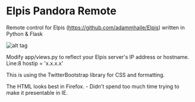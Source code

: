 # Elpis Pandora Remote

Remote control for Elpis (https://github.com/adammhaile/Elpis) written in Python & Flask

![alt tag](https://raw.githubusercontent.com/Conman1136/Elpis-Pandora-Remote/master/FlaskElpisScreen.png)

Modify app/views.py to reflect your Elpis server's IP address or hostname.    Line:8 hostip = 'x.x.x.x'

This is using the TwitterBootstrap library for CSS and formatting.

The HTML looks best in Firefox.  - Didn't spend too much time trying to make it presentable in IE.
